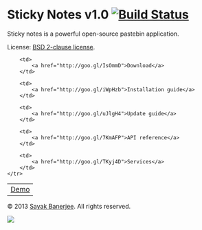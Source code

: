 # Sticky Notes v1.0 [![Build Status](https://travis-ci.org/sayakb/sticky-notes.png?branch=dev-1.0)](http://goo.gl/DRaaX0)

Sticky notes is a powerful open-source pastebin application.

License: [BSD 2-clause license](http://www.opensource.org/licenses/bsd-license.php).

<table>
	<tr>
		<td>
			<a href="http://goo.gl/bXMFlT">Demo</a>
		</td>

		<td>
			<a href="http://goo.gl/IsOmmD">Download</a>
		</td>

		<td>
			<a href="http://goo.gl/iWpHzb">Installation guide</a>
		</td>

		<td>
			<a href="http://goo.gl/uJlgH4">Update guide</a>
		</td>

		<td>
			<a href="http://goo.gl/7KmAFP">API reference</a>
		</td>

		<td>
			<a href="http://goo.gl/TKyj4D">Services</a>
		</td>
	</tr>
</table>

&copy; 2013 [Sayak Banerjee](http://sayakbanerjee.com). All rights reserved.

[![](http://www.pledgie.com/campaigns/20549.png?skin_name=chrome)](http://goo.gl/oWyEG)
